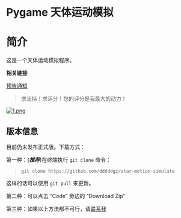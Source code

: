 # Pygame 天体运动模拟

# 简介

这是一个天体运动模拟程序。

**相关链接**

[预告通知](https://fishc.com.cn/thread-231221-1-1.html)

> 求支持！求评分！您的评分是我最大的动力！

[![1.png](https://img1.imgtp.com/2023/07/24/4KWvJAWB.png)](https://github.com/dddddgz/star-motion-simulate/issues/new/choose)

## 版本信息

目前仍未发布正式版。下载方式：

第一种：(***推荐***)在终端执行 `git clone` 命令：

> `git clone https://github.com/dddddgz/star-motion-simulate`

这样的话可以使用 `git pull` 来更新。

第二种：可以点击 “Code” 旁边的 “Download Zip”  

第三种：如果以上方法都不可行，请[联系我](https://fishc.com.cn/space-uid-1410382.html)

